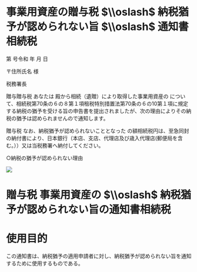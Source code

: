 # 事業用資産の贈与税 $\\oslash$ 納税猶予が認められない旨 $\\oslash$ 通知書相続税

第 号令和 年 月 日

〒住所氏名 様

税務署長

贈与贈与税 あなたは 殿から相続（遺贈）により取得した事業用資産の について、相続税第70条の６の８第１項租税特別措置法第70条の６の10第１項に規定する納税の猶予を受ける旨の申告書を提出されましたが、次の理由によりその納税の猶予は認められませんので通知します。

贈与税 なお、納税猶予が認められないこととなった の額相続税円は、至急同封の納付書により、日本銀行（本店、支店、代理店及び歳入代理店(郵便局を含む。））又は当税務署へ納付してください。

○納税の猶予が認められない理由

![](https://www.nta.go.jp/tmp/b083869e-4b6b-48b6-9bf0-374777297b8b/images/4755931f53ac8d46d18706ecfaee198a251287ac60da8f955c96536f834d071d.jpg)

# 贈与税 事業用資産の $\\oslash$ 納税猶予が認められない旨の通知書相続税

# 使用目的

この通知書は、納税猶予の適用申請者に対し、納税猶予が認められない旨を通知するために使用するものである。